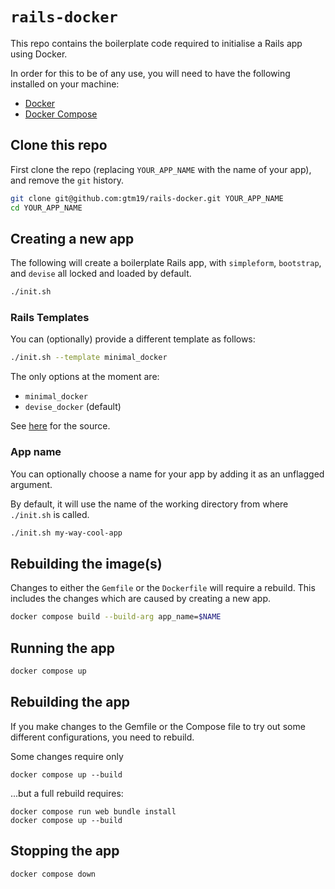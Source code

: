 # `rails-docker`

This repo contains the boilerplate code required to initialise a Rails app using Docker.

In order for this to be of any use, you will need to have the following installed on your machine:

* [Docker](https://docs.docker.com/get-docker/)
* [Docker Compose](https://docs.docker.com/compose/install/)

## Clone this repo

First clone the repo (replacing `YOUR_APP_NAME` with the name of your app), and remove the `git` history.

```bash
git clone git@github.com:gtm19/rails-docker.git YOUR_APP_NAME
cd YOUR_APP_NAME
```

## Creating a new app

The following will create a boilerplate Rails app, with `simpleform`, `bootstrap`, and `devise` all locked and loaded by default.

```bash
./init.sh
```

### Rails Templates

You can (optionally) provide a different template as follows:

```bash
./init.sh --template minimal_docker
```

The only options at the moment are:

* `minimal_docker`
* `devise_docker` (default)

See [here](https://github.com/gtm19/rails-templates/) for the source.

### App name

You can optionally choose a name for your app by adding it as an unflagged argument.

By default, it will use the name of the working directory from where `./init.sh` is called.

```bash
./init.sh my-way-cool-app
```

## Rebuilding the image(s)

Changes to either the `Gemfile` or the `Dockerfile` will require a rebuild. This includes the changes which are caused by creating a new app.

```bash
docker compose build --build-arg app_name=$NAME
```

## Running the app

```bash
docker compose up
```

## Rebuilding the app

If you make changes to the Gemfile or the Compose file to try out some different configurations, you need to rebuild.

Some changes require only 
```
docker compose up --build
```
...but a full rebuild requires: 
```
docker compose run web bundle install
docker compose up --build
```
## Stopping the app

```bash
docker compose down
```
